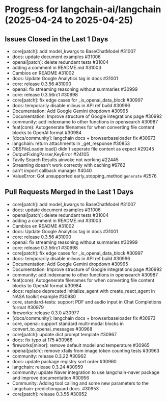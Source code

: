 # Progress for langchain-ai/langchain (2025-04-24 to 2025-04-25)


## Issues Closed in the Last 1 Days
- core[patch]: add model_kwargs to BaseChatModel #31007
- docs: update document examples #31006
- openai[patch]: delete redundant tests #31004
- adding a comment in README.md #31003
- Cambios en README #31002
- docs: Update Google Analytics tag in docs #31001
- core: release 0.3.56 #31000
- openai: fix streaming reasoning without summaries #30999
- core: release 0.3.56rc1 #30998
- core[patch]: fix edge cases for _is_openai_data_block #30997
- docs: temporarily disable milvus in API ref build #30996
- Documentation: Add Google Gemini dropdown #30995
- Documentation: Improve structure of Google integrations page #30992
- community: add indexname to other functions in opensearch #30987
- feat(core): Autogenerate filenames for when converting file content blocks to OpenAI format #30984
- [docs/community]: langchain docs + browserbaseloader fix #30973
- langchain: return attachments in _get_response #30853
- OBSFileLoader.load() didn't seperate file content as expect #29245
- OutputFixingParser,KeyError #24105
- Tavily Search Results ainvoke not working #22445
- Streaming doesn't work correctly with caching #9762
- can't import callback manager #4040
- ValueError: Got unsupported early_stopping_method `generate` #2576

## Pull Requests Merged in the Last 1 Days
- core[patch]: add model_kwargs to BaseChatModel #31007
- docs: update document examples #31006
- openai[patch]: delete redundant tests #31004
- adding a comment in README.md #31003
- Cambios en README #31002
- docs: Update Google Analytics tag in docs #31001
- core: release 0.3.56 #31000
- openai: fix streaming reasoning without summaries #30999
- core: release 0.3.56rc1 #30998
- core[patch]: fix edge cases for _is_openai_data_block #30997
- docs: temporarily disable milvus in API ref build #30996
- Documentation: Add Google Gemini dropdown #30995
- Documentation: Improve structure of Google integrations page #30992
- community: add indexname to other functions in opensearch #30987
- feat(core): Autogenerate filenames for when converting file content blocks to OpenAI format #30984
- docs: replace deprecated initialize_agent with create_react_agent in NASA toolkit example #30980
- core, standard-tests: support PDF and audio input in Chat Completions format #30979
- fireworks: release 0.3.0 #30977
- [docs/community]: langchain docs + browserbaseloader fix #30973
- core, openai: support standard multi-modal blocks in convert_to_openai_messages #30968
- core[patch]: update dict prompt template #30967
- docs: fix typo at 175 #30966
- fireworks[minor]: remove default model and temperature #30965
- openai[patch]: remove xfails from image token counting tests #30963
- community: release 0.3.22 #30962
- docs: update package registry sort order #30960
- langchain: release 0.3.24 #30959
- community: update Naver integration to use langchain-naver package and improve documentation #30956
- Community: Adding tool calling and some new parameters to the langchain-predictionguard docs. #30953
- core[patch]: release 0.3.55 #30952
